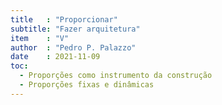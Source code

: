 ```yaml
---
title   : "Proporcionar"
subtitle: "Fazer arquitetura"
item    : "V"
author  : "Pedro P. Palazzo"
date    : 2021-11-09
toc:
  - Proporções como instrumento da construção
  - Proporções fixas e dinâmicas
---
```

